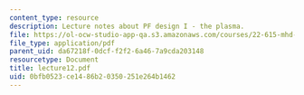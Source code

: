 ```yaml
---
content_type: resource
description: Lecture notes about PF design I - the plasma.
file: https://ol-ocw-studio-app-qa.s3.amazonaws.com/courses/22-615-mhd-theory-of-fusion-systems-spring-2007/0bfb0523ce1486b20350251e264b1462_lecture12.pdf
file_type: application/pdf
parent_uid: da67218f-0dcf-f2f2-6a46-7a9cda203148
resourcetype: Document
title: lecture12.pdf
uid: 0bfb0523-ce14-86b2-0350-251e264b1462
---
```

